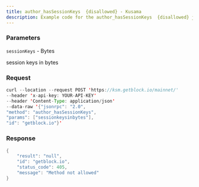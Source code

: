 ```yaml
---
title: author_hasSessionKeys  {disallowed} - Kusama
description: Example code for the author_hasSessionKeys  {disallowed} json-rpc method. Сomplete guide on how to use author_hasSessionKeys  {disallowed} json-rpc in GetBlock.io Web3 documentation.
---
```


### Parameters


`sessionKeys` - Bytes

session keys in bytes

### Request

``` java
curl --location --request POST 'https://ksm.getblock.io/mainnet/' 
--header 'x-api-key: YOUR-API-KEY' 
--header 'Content-Type: application/json' 
--data-raw '{"jsonrpc": "2.0",
"method": "author_hasSessionKeys",
"params": ["sessionkeysinbytes"],
"id": "getblock.io"}'
```

###  Response

``` java
{
    "result": "null",
    "id": "getblock.io",
    "status_code": 405,
    "message": "Method not allowed"
}
```

